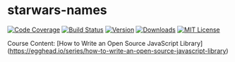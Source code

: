 # starwars-names

[![Code Coverage](https://img.shields.io/codecov/c/github/SITZ/starwars-names.svg?style=flat-square)](https://codecov.io/github/SITZ/starwars-names)
[![Build Status](https://img.shields.io/travis/SITZ/starwars-names.svg?style=flat-square)](https://travis-ci.org/SITZ/starwars-names)
[![Version](https://img.shields.io/npm/v/starwars-names-sitz.svg?style=flat-square)](https://www.npmjs.com/package/starwars-names-sitz)
[![Downloads](https://img.shields.io/npm/dt/starwars-names-sitz.svg?style=flat-square)](http://npm-stat.com/charts.html?package=starwars-names-sitz&author=sitz)
[![MIT License](https://img.shields.io/npm/l/starwars-names-sitz.svg?style=flat-square)](http://opensource.org/licenses/MIT)

Course Content: [How to Write an Open Source JavaScript Library] (https://egghead.io/series/how-to-write-an-open-source-javascript-library)
